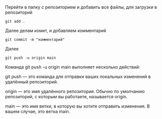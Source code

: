 Перейти в папку с репозиторием и добавить все файлы, для загрузки в репозиторий
```
git add .
```
Далее делам комит, и добавляем комментарий
```
git commit -m "комментарий"
```
Далее
```
git push -u origin main
```
Команда git push -u origin main выполняет несколько действий:  

git push — это команда для отправки ваших локальных изменений в удалённый репозиторий.  

origin — это имя удалённого репозитория. Обычно по умолчанию репозиторий, с которым вы работаете, называется origin. 

main — это имя ветки, в которую вы хотите отправить изменения. В вашем случае, это ветка main.